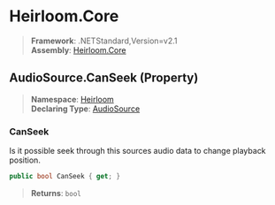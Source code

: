 # Heirloom.Core

> **Framework**: .NETStandard,Version=v2.1  
> **Assembly**: [Heirloom.Core][0]

## AudioSource.CanSeek (Property)

> **Namespace**: [Heirloom][0]  
> **Declaring Type**: [AudioSource][1]

### CanSeek

Is it possible seek through this sources audio data to change playback position.

```cs
public bool CanSeek { get; }
```

> **Returns**: `bool`

[0]: ../../../Heirloom.Core.md
[1]: ../AudioSource.md
